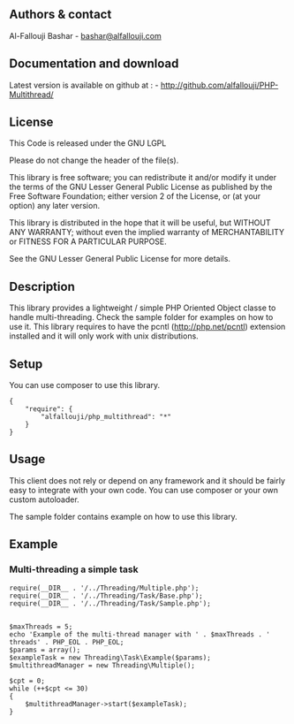     
## Authors & contact


Al-Fallouji Bashar 
    - bashar@alfallouji.com

    
## Documentation and download


Latest version is available on github at :
    - http://github.com/alfallouji/PHP-Multithread/


## License


This Code is released under the GNU LGPL

Please do not change the header of the file(s).

This library is free software; you can redistribute it and/or modify it 
under the terms of the GNU Lesser General Public License as published 
by the Free Software Foundation; either version 2 of the License, or 
(at your option) any later version.

This library is distributed in the hope that it will be useful, but 
WITHOUT ANY WARRANTY; without even the implied warranty of MERCHANTABILITY 
or FITNESS FOR A PARTICULAR PURPOSE.

See the GNU Lesser General Public License for more details.


## Description


This library provides a lightweight / simple PHP Oriented Object classe to handle multi-threading. Check the sample folder for examples on how to use it. This library requires to have the pcntl (http://php.net/pcntl) extension installed and it will only work with unix distributions.

## Setup 

You can use composer to use this library.

```
{
    "require": {
		"alfallouji/php_multithread": "*"
    }
}
```


## Usage

This client does not rely or depend on any framework and it should be fairly easy to integrate with your own code. You can use composer or your own custom autoloader.

The sample folder contains example on how to use this library.

## Example

### Multi-threading a simple task
```
require(__DIR__ . '/../Threading/Multiple.php');
require(__DIR__ . '/../Threading/Task/Base.php');
require(__DIR__ . '/../Threading/Task/Sample.php');


$maxThreads = 5;
echo 'Example of the multi-thread manager with ' . $maxThreads . ' threads' . PHP_EOL . PHP_EOL;
$params = array();
$exampleTask = new Threading\Task\Example($params);
$multithreadManager = new Threading\Multiple();

$cpt = 0;
while (++$cpt <= 30)
{
    $multithreadManager->start($exampleTask);
}
```
